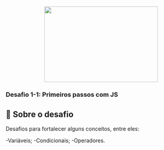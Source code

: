 <h1 align="center">
<img src="https://camo.githubusercontent.com/268b1344409fac98c4eeda520482b6910c4ddcba/68747470733a2f2f73746f726167652e676f6f676c65617069732e636f6d2f676f6c64656e2d77696e642f626f6f7463616d702d6c61756e6368626173652f6c6f676f2e706e67" width="300px" height="200"/>

### Desafio 1-1: Primeiros passos com JS

</h1>

## 🚀 Sobre o desafio
Desafios para fortalecer alguns conceitos, entre eles:

-Variáveis;
-Condicionais;
-Operadores.
